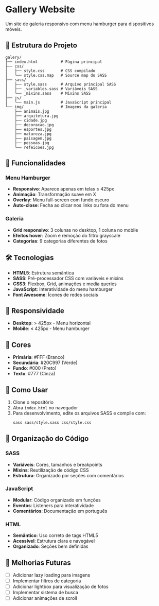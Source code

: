 # Gallery Website

Um site de galeria responsivo com menu hamburger para dispositivos móveis.

## 📁 Estrutura do Projeto

```
galery/
├── index.html          # Página principal
├── css/
│   ├── style.css       # CSS compilado
│   └── style.css.map   # Source map do SASS
├── sass/
│   ├── style.sass      # Arquivo principal SASS
│   ├── _variables.sass # Variáveis SASS
│   └── _mixins.sass    # Mixins SASS
├── js/
│   └── main.js         # JavaScript principal
└── img/                # Imagens da galeria
    ├── animais.jpg
    ├── arquitetura.jpg
    ├── cidade.jpg
    ├── decoracao.jpg
    ├── esportes.jpg
    ├── natureza.jpg
    ├── paisagem.jpg
    ├── pessoas.jpg
    └── refeicoes.jpg
```

## 🚀 Funcionalidades

### Menu Hamburger

- **Responsivo**: Aparece apenas em telas ≤ 425px
- **Animação**: Transformação suave em X
- **Overlay**: Menu full-screen com fundo escuro
- **Auto-close**: Fecha ao clicar nos links ou fora do menu

### Galeria

- **Grid responsivo**: 3 colunas no desktop, 1 coluna no mobile
- **Efeitos hover**: Zoom e remoção do filtro grayscale
- **Categorias**: 9 categorias diferentes de fotos

## 🛠️ Tecnologias

- **HTML5**: Estrutura semântica
- **SASS**: Pré-processador CSS com variáveis e mixins
- **CSS3**: Flexbox, Grid, animações e media queries
- **JavaScript**: Interatividade do menu hamburger
- **Font Awesome**: Ícones de redes sociais

## 📱 Responsividade

- **Desktop**: > 425px - Menu horizontal
- **Mobile**: ≤ 425px - Menu hamburger

## 🎨 Cores

- **Primária**: #FFF (Branco)
- **Secundária**: #20C997 (Verde)
- **Fundo**: #000 (Preto)
- **Texto**: #777 (Cinza)

## 🔧 Como Usar

1. Clone o repositório
2. Abra `index.html` no navegador
3. Para desenvolvimento, edite os arquivos SASS e compile com:
   ```bash
   sass sass/style.sass css/style.css
   ```

## 📝 Organização do Código

### SASS

- **Variáveis**: Cores, tamanhos e breakpoints
- **Mixins**: Reutilização de código CSS
- **Estrutura**: Organizado por seções com comentários

### JavaScript

- **Modular**: Código organizado em funções
- **Eventos**: Listeners para interatividade
- **Comentários**: Documentação em português

### HTML

- **Semântico**: Uso correto de tags HTML5
- **Acessível**: Estrutura clara e navegável
- **Organizado**: Seções bem definidas

## 🎯 Melhorias Futuras

- [ ] Adicionar lazy loading para imagens
- [ ] Implementar filtros de categoria
- [ ] Adicionar lightbox para visualização de fotos
- [ ] Implementar sistema de busca
- [ ] Adicionar animações de scroll
